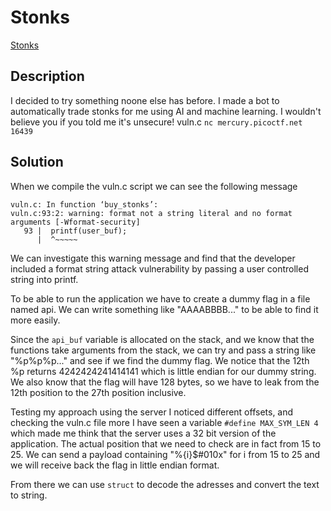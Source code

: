 # Stonks

[Stonks](https://play.picoctf.org/practice/challenge/105)

## Description

I decided to try something noone else has before. I made a bot to automatically trade stonks for me using AI and machine learning. I wouldn't believe you if you told me it's unsecure! vuln.c `nc mercury.picoctf.net 16439`

## Solution

When we compile the vuln.c script we can see the following message

```
vuln.c: In function ‘buy_stonks’:
vuln.c:93:2: warning: format not a string literal and no format arguments [-Wformat-security]
   93 |  printf(user_buf);
      |  ^~~~~~
```

We can investigate this warning message and find that the developer included a format string attack vulnerability by passing a user controlled string into printf.

To be able to run the application we have to create a dummy flag in a file named api.
We can write something like "AAAABBBB..." to be able to find it more easily.

Since the `api_buf` variable is allocated on the stack, and we know that the functions take arguments from the stack, we can try and pass a string like "%p%p%p..." and see if we find the dummy flag. We notice that the 12th %p returns 4242424241414141 which is little endian for our dummy string. We also know that the flag will have 128 bytes, so we have to leak from the 12th position to the 27th position inclusive.

Testing my approach using the server I noticed different offsets, and checking the vuln.c file more I have seen a variable `#define MAX_SYM_LEN 4` which made me think that the server uses a 32 bit version of the application. The actual position that we need to check are in fact from 15 to 25. We can send a payload containing "%{i}$#010x" for i from 15 to 25 and we will receive back the flag in little endian format.

From there we can use `struct` to decode the adresses and convert the text to string.
